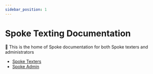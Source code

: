 ```yaml
---
sidebar_position: 1
---
```


# Spoke Texting Documentation

:iphone: This is the home of Spoke documentation for both Spoke texters and administrators

- [Spoke Texters](/docs/category/spoke-texters)
- [Spoke Admin](/docs/category/spoke-admin)
